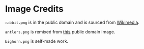 # Image Credits

`rabbit.png` is in the public domain and is sourced from [Wikimedia](https://commons.wikimedia.org/wiki/File:Letters_from_England,_Rabbit.jpg).

`antlers.png` is remixed from [this](https://commons.wikimedia.org/wiki/File:2._antlers_duvaceli.png) public domain image.

`bighorn.png` is self-made work.
